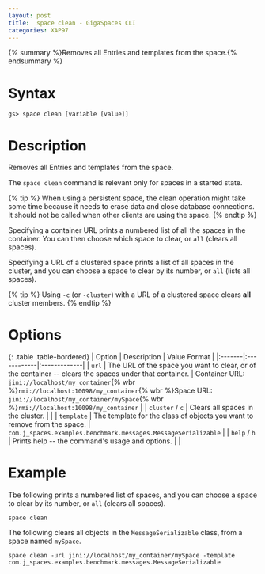 ```yaml
---
layout: post
title:  space clean - GigaSpaces CLI
categories: XAP97
---
```


{% summary %}Removes all Entries and templates from the space.{% endsummary %}

# Syntax

    gs> space clean [variable [value]]

# Description

Removes all Entries and templates from the space.

The `space clean` command is relevant only for spaces in a started state.

{% tip %}
When using a persistent space, the clean operation might take some time because it needs to erase data and close database connections. It should not be called when other clients are using the space.
{% endtip %}

Specifying a container URL prints a numbered list of all the spaces in the container. You can then choose which space to clear, or `all` (clears all spaces).

Specifying a URL of a clustered space prints a list of all spaces in the cluster, and you can choose a space to clear by its number, or `all` (lists all spaces).

{% tip %}
Using `-c` (or `-cluster`) with a URL of a clustered space clears **all** cluster members.
{% endtip %}

# Options

{: .table .table-bordered}
| Option | Description | Value Format |
|:-------|:------------|:-------------|
| `url` | The URL of the space you want to clear, or of the container -- clears the spaces under that container. | Container URL: `jini://localhost/my_container`{% wbr %}`rmi://localhost:10098/my_container`{% wbr %}Space URL: `jini://localhost/my_container/mySpace`{% wbr %}`rmi://localhost:10098/my_container` |
| `cluster` / `c` | Clears all spaces in the cluster. | |
| `template` | The template for the class of objects you want to remove from the space. | `com.j_spaces.examples.benchmark.messages.MessageSerializable` |
| `help` / `h` | Prints help -- the command's usage and options. | |

# Example

Tbe following prints a numbered list of spaces, and you can choose a space to clear by its number, or `all` (clears all spaces).

    space clean

The following clears all objects in the `MessageSerializable` class, from a space named `mySpace`.

    space clean -url jini://localhost/my_container/mySpace -template com.j_spaces.examples.benchmark.messages.MessageSerializable
